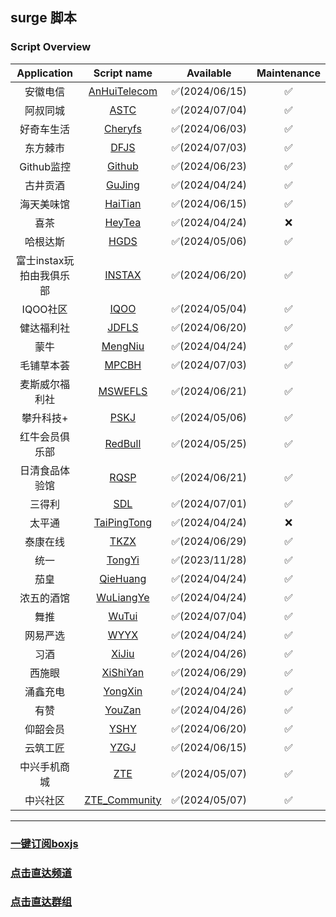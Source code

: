 ## surge 脚本
### Script Overview
|   Application   |                                      Script name                                       |   Available   | Maintenance |
|:---------------:|:--------------------------------------------------------------------------------------:|:-------------:|:-----------:|
|        安徽电信         |    [AnHuiTelecom](https://github.com/xzxxn777/Surge/blob/main/Script/AnHuiTelecom)     | ✅(2024/06/15) |     ✅️      |
|        阿叔同城         |    [ASTC](https://github.com/xzxxn777/Surge/blob/main/Script/ASTC)     | ✅(2024/07/04) |     ✅️      |
|        好奇车生活         |         [Cheryfs](https://github.com/xzxxn777/Surge/blob/main/Script/Cheryfs)          | ✅(2024/06/03) |     ✅️      |
|        东方棘市         |         [DFJS](https://github.com/xzxxn777/Surge/blob/main/Script/DFJS)          | ✅(2024/07/03) |     ✅️      |
|        Github监控         |         [Github](https://github.com/xzxxn777/Surge/blob/main/Script/Github)          | ✅(2024/06/23) |     ✅️      |
|      古井贡酒       |          [GuJing](https://github.com/xzxxn777/Surge/blob/main/Script/GuJing)           | ✅(2024/04/24) |      ✅      |
|        海天美味馆         |         [HaiTian](https://github.com/xzxxn777/Surge/blob/main/Script/HaiTian)          | ✅(2024/06/15) |     ✅️      |
|       喜茶        |          [HeyTea](https://github.com/xzxxn777/Surge/blob/main/Script/HeyTea)           | ✅(2024/04/24) |      ❌      |
|      哈根达斯       |            [HGDS](https://github.com/xzxxn777/Surge/blob/main/Script/HGDS)             | ✅(2024/05/06) |     ✅️      |
|      富士instax玩拍由我俱乐部       |            [INSTAX](https://github.com/xzxxn777/Surge/blob/main/Script/INSTAX)             | ✅(2024/06/20) |     ✅️      |
|     IQOO社区      |            [IQOO](https://github.com/xzxxn777/Surge/blob/main/Script/IQOO)             | ✅(2024/05/04) |     ✅️      |
|     健达福利社      |            [JDFLS](https://github.com/xzxxn777/Surge/blob/main/Script/JDFLS)             | ✅(2024/06/20) |     ✅️      |
|     蒙牛      |         [MengNiu](https://github.com/xzxxn777/Surge/blob/main/Script/MengNiu)          | ✅(2024/04/24) |      ✅      |
|     毛铺草本荟      |         [MPCBH](https://github.com/xzxxn777/Surge/blob/main/Script/MPCBH)          | ✅(2024/07/03) |      ✅      |
|     麦斯威尔福利社      |         [MSWEFLS](https://github.com/xzxxn777/Surge/blob/main/Script/MSWEFLS)          | ✅(2024/06/21) |      ✅      |
|      攀升科技+      |            [PSKJ](https://github.com/xzxxn777/Surge/blob/main/Script/PSKJ)             | ✅(2024/05/06) |     ✅️      |
|        红牛会员俱乐部         |         [RedBull](https://github.com/xzxxn777/Surge/blob/main/Script/RedBull)          | ✅(2024/05/25) |     ✅️      |
|        日清食品体验馆         |         [RQSP](https://github.com/xzxxn777/Surge/blob/main/Script/RQSP)          | ✅(2024/06/21) |     ✅️      |
|        三得利         |         [SDL](https://github.com/xzxxn777/Surge/blob/main/Script/SDL)          | ✅(2024/07/01) |     ✅️      |
|       太平通       |     [TaiPingTong](https://github.com/xzxxn777/Surge/blob/main/Script/TaiPingTong)      | ✅(2024/04/24) |      ❌      |
|       泰康在线       |     [TKZX](https://github.com/xzxxn777/Surge/blob/main/Script/TKZX)      | ✅(2024/06/29) |      ✅       |
|       统一        |          [TongYi](https://github.com/xzxxn777/Surge/blob/main/Script/TongYi)           | ✅(2023/11/28) |      ✅      |
|       茄皇        |   [QieHuang](https://github.com/xzxxn777/Surge/blob/main/Script/TongYi/QieHuang.js)    | ✅(2024/04/24) |     ✅️      |
|       浓五的酒馆        |       [WuLiangYe](https://github.com/xzxxn777/Surge/blob/main/Script/WuLiangYe)        | ✅(2024/04/24) |     ✅️      |
|       舞推        |       [WuTui](https://github.com/xzxxn777/Surge/blob/main/Script/WuTui)        | ✅(2024/07/04) |     ✅️      |
|      网易严选       |            [WYYX](https://github.com/xzxxn777/Surge/blob/main/Script/WYYX)             | ✅(2024/04/24) |     ✅️      |
|       习酒        |           [XiJiu](https://github.com/xzxxn777/Surge/blob/main/Script/XiJiu)            | ✅(2024/04/26) |     ✅️      |
|       西施眼        |           [XiShiYan](https://github.com/xzxxn777/Surge/blob/main/Script/XiShiYan)            | ✅(2024/06/29) |     ✅️      |
|      涌鑫充电       |         [YongXin](https://github.com/xzxxn777/Surge/blob/main/Script/YongXin)          | ✅(2024/04/24) |     ✅️      |
|       有赞        |          [YouZan](https://github.com/xzxxn777/Surge/blob/main/Script/YouZan)           | ✅(2024/04/26) |     ✅️      |
|       仰韶会员        |          [YSHY](https://github.com/xzxxn777/Surge/blob/main/Script/YSHY)           | ✅(2024/06/20) |     ✅️      |
|       云筑工匠        |            [YZGJ](https://github.com/xzxxn777/Surge/blob/main/Script/YZGJ)             | ✅(2024/06/15) |     ✅️      |
|        中兴手机商城         |             [ZTE](https://github.com/xzxxn777/Surge/blob/main/Script/ZTE)              | ✅(2024/05/07) |     ✅️      |
|        中兴社区         | [ZTE_Community](https://github.com/xzxxn777/Surge/blob/main/Script/ZTE/ZTE_Community.js) | ✅(2024/05/07) |     ✅️      |

------
### [一键订阅boxjs](http://boxjs.com/#/sub/add/https://raw.githubusercontent.com/xzxxn777/Surge/main/xzxxn.json)
### [点击直达频道](https://t.me/xzxxn777)
### [点击直达群组](https://t.me/xzxxn7777)
